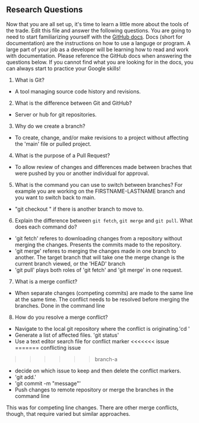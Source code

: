 ## Research Questions 

Now that you are all set up, it's time to learn a little more about the tools of the trade. Edit this file and answer the following questions. You are going to need to start familiarizing yourself with the [GitHub docs](https://docs.github.com/en). Docs (short for documentation) are the instructions on how to use a languge or program. A large part of your job as a developer will be learning how to read and work with documentation. Please reference the GitHub docs when answering the questions below. If you cannot find what you are looking for in the docs, you can always start to practice your Google skills!

1. What is Git?
- A tool managing source code history and revisions.

2. What is the difference between Git and GitHub?
- Server or hub for git repositories.

3. Why do we create a branch?
- To create, change, and/or  make revisions to a project without affecting the 'main' file or pulled project.

4. What is the purpose of a Pull Request?
- To allow review of changes and differences made between braches that were pushed by you or another individual for approval.

5. What is the command you can use to switch between branches? For example you are working on the FIRSTNAME-LASTNAME branch and you want to switch back to main.
- "git checkout <branch-name>" if there is another branch to move to.

6. Explain the difference between `git fetch`, `git merge` and `git pull`. What does each command do?
- 'git fetch' referes to downloading changes from a repository without merging the changes. Presents the commits made to the repository.
- 'git merge' referes to merging the changes made in one branch to another. The target branch that will take one the merge change is the current branch viewed, or the 'HEAD' branch
- 'git pull' plays both roles of 'git fetch' and 'git merge' in one request.

7. What is a merge conflict?
- When separate changes (competing commits) are made to the same line at the same time. The conflict needs to be resolved before merging the branches. Done in the command line

8. How do you resolve a merge conflict?
- Navigate to the local git repository where the conflict is originating.'cd <repository name>'
- Generate a list of affected files. 'git status'
- Use a text editor
search file for conflict marker 
<<<<<<<
issue
=======
conflicting issue
>>>>>> branch-a 
- decide on which issue to keep and then delete the conflict markers.
- 'git add.'
- 'git commit -m "message"'
- Push changes to remote repository or merge the branches in the command line 

This was for competing line changes. There are other merge conflicts, though, that require varied but similar approaches.